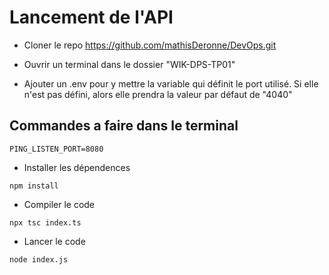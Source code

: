 # Lancement de l'API

- Cloner le repo https://github.com/mathisDeronne/DevOps.git

- Ouvrir un terminal dans le dossier "WIK-DPS-TP01"

- Ajouter un .env pour y mettre la variable qui définit le port utilisé. Si elle n'est pas défini, alors elle prendra la valeur par défaut de "4040"

## Commandes a faire dans le terminal

```
PING_LISTEN_PORT=8080
```

- Installer les dépendences
```
npm install
```

- Compiler le code
```
npx tsc index.ts
```

- Lancer le code
```
node index.js
```